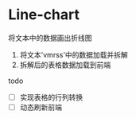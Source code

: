 # Line-chart
将文本中的数据画出折线图



1. 将文本'vmrss'中的数据加载并拆解
2. 拆解后的表格数据加载到前端

todo

- [ ] 实现表格的行列转换
- [ ] 动态刷新前端